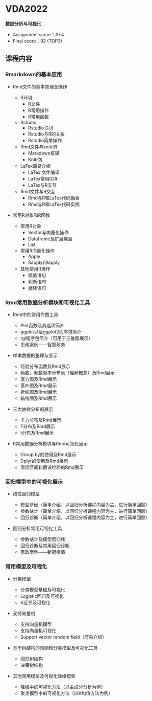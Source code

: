 # VDA2022
**数据分析与可视化**
- Assignment score：A*4
- Final score：92 (TOP3)

## 课程内容
### Rmarkdown的基本应用

- Rmd文件的基本原理及操作
  - R环境
    - R文件
    - R常用操作
    - R常用函数
  - Rstudio
    - Rstudio GUI
    - Rstudio与R的关系
    - Rstudio简单操作
  - Rmd文件与knitr包
    - Markdown框架
    - Knitr包
  - LaTex简易介绍
    - LaTex 文件编译
    - LaTex常用GUI
    - LaTex与R交互
  - Rmd文件与R交互
    - Rmd与R和LaTex代码融合
    - Rmd与R和LaTex代码实例

- 常用R对象和R函数
  - 常用R对象
    - Vector与向量化操作
    - Dataframe及扩展类型
    - List
  - 常用R向量化操作
    - Apply
    - Sapply和lapply
  - 其他常用R操作
    - 赋值语句
    - 判断语句
    - 循环语句

### Rmd常用数据分析模块和可视化工具

- Rmd中的常用作图工具
  - Plot函数及其选项简介
  - ggplot以及ggplot2程序包简介
  - rgl程序包简介（可用于三维图展示）
  - 思政案例——智慧政务

- 样本数据的整理与显示 
  - 经验分布函数及Rmd展示
  - 频数，频数频率分布表（理解概念）及Rmd展示
  - 直方图及Rmd展示
  - 茎叶图及Rmd展示
  - 折线图及Rmd展示
  - 箱线图及Rmd展示

- 三大抽样分布的展示
  - 卡方分布及Rmd展示
  - F分布及Rmd展示
  - t分布及Rmd展示

- R常用数据分析模块与Rmd可视化展示
  - Group by的使用及Rmd展示
  - Dplyr的使用及Rmd展示
  - 置信区间和假设检验的Rmd展示

### 回归模型中的可视化展示

- 线性回归模型
  - 模型基础（简单介绍，以回归分析课程内容为主，进行简单回顾）
  - 参数估计（简单介绍，以回归分析课程内容为主，进行简单回顾）
  - 回归诊断（简单介绍，以回归分析课程内容为主，进行简单回顾）

- 回归分析常用可视化工具
  - 参数估计及模型回归线
  - 回归诊断及常用回归诊断
  - 思政案例——新冠疫情

### 常用模型及可视化

- 分类模型
  - 分类模型基础及可视化
  - Logistic回归及可视化
  - K近邻及可视化

- 支持向量机
  - 支持向量机模型
  - 支持向量机可视化
  - Support vector random field（简易介绍）

- 基于树结构的预测和分类模型及可视化工具
  - 回归树结构
  - 决策树结构

- 其他常用模型及可视化降维模型 
  - 降维中的可视化方法（以主成分分析为例）
  - 聚类模型中的可视化方法（以K均值方法为例）
